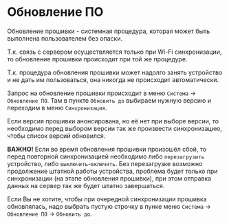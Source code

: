 # Обновление ПО

Обновление прошивки - системная процедура, которая может быть выполнена пользователем без опаски.

Т.к. связь с сервером осуществляется только при Wi-Fi синхронизации, то обновление прошивки происходит при той же процедуре.

Т.к. процедура обновления прошивки может надолго занять устройство и не дать им пользоваться, она никогда не происходит автоматически.


Запрос на обновление прошивки происходит в меню `Система` -> `Обновление ПО`. Там в пункте `Обновить до` выбираем нужную версию и переходим в меню `Синхронизация`.

Если версия прошивки анонсирована, но её нет при выборе версии, то необходимо перед выбором версии так же произвести синхронизацию, чтобы список версий обновился.

**ВАЖНО!** Если во время обновления прошивки произошёл сбой, то перед повторной синхронизацией необходимо либо `перезагрузить` устройство, либо `выключить`-`включить`. Без перезагрузке возможно продолжение штатной работы устройства, проблема будет только при синхронизации (на этапе обновления прошивки), при этом отправка данных на сервер так же будет штатно завершаться.

Если Вы не хотите, чтобы при очередной синхронизации прошивка обновлялась, надо выбрать пустую строчку в пунке меню `Система` -> `Обновление ПО` -> `Обновить до`.
